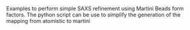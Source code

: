 Examples to perform simple SAXS refinement using Martini Beads form factors.
The python script can be use to simplify the generation of the mapping from atomistic to martini
